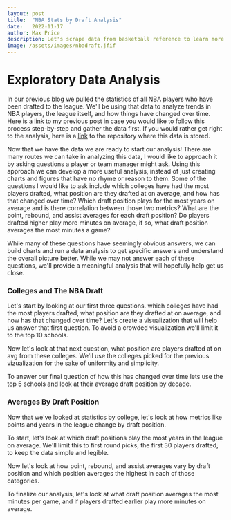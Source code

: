 ```yaml
---
layout: post
title:  "NBA Stats by Draft Analysis"
date:   2022-11-17
author: Max Price
description: Let's scrape data from basketball reference to learn more about NBA franchises.
image: /assets/images/nbadraft.jfif
---
```


# Exploratory Data Analysis

In our previous blog we pulled the statistics of all NBA players who have been drafted to the league. We'll be using that data to analyze trends in NBA players, the league itself, and how things have changed over time. Here is a [link](https://github.com/maxsprice/stat386-projects.git) to my previous post in case you would like to follow this process step-by-step and gather the data first. If you would rather get right to the analysis, here is a [link](https://github.com/maxsprice/WebScraping.git) to the repository where this data is stored.

Now that we have the data we are ready to start our analysis! There are many routes we can take in analyzing this data, I would like to approach it by asking questions a player or team manager might ask. Using this approach we can develop a more useful analysis, instead of just creating charts and figures that have no rhyme or reason to them. Some of the questions I would like to ask include which colleges have had the most players drafted, what position are they drafted at on average, and how has that changed over time? Which draft position plays for the most years on average and is there correlation between those two metrics? What are the point, rebound, and assist averages for each draft position? Do players drafted higher play more minutes on average, if so, what draft position averages the most minutes a game?

While many of these questions have seemingly obvious answers, we can build charts and run a data analysis to get specific answers and understand the overall picture better. While we may not answer each of these questions, we'll provide a meaningful analysis that will hopefully help get us close.

### Colleges and The NBA Draft

Let's start by looking at our first three questions. which colleges have had the most players drafted, what position are they drafted at on average, and how has that changed over time?
Let's create a visualization that will help us answer that first question. To avoid a crowded visualization we'll limit it to the top 10 schools.


Now let's look at that next question, what position are players drafted at on avg from these colleges. We'll use the colleges picked for the previous vizualization for the sake of uniformity and simplicity.

To answer our final question of how this has changed over time lets use the top 5 schools and look at their average draft position by decade.


### Averages By Draft Position

Now that we've looked at statistics by college, let's look at how metrics like points and years in the league change by draft position.

To start, let's look at which draft positions play the most years in the league on average. We'll limit this to first round picks, the first 30 players drafted, to keep the data simple and legible.

Now let's look at how point, rebound, and assist averages vary by draft position and which position averages the highest in each of those categories.

To finalize our analysis, let's look at what draft position averages the most minutes per game, and if players drafted earlier play more minutes on average.

